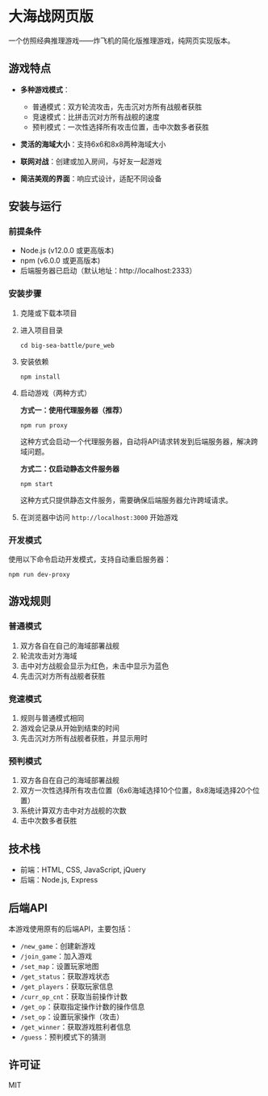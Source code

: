 # 大海战网页版

一个仿照经典推理游戏——炸飞机的简化版推理游戏，纯网页实现版本。

## 游戏特点

- **多种游戏模式**：
  - 普通模式：双方轮流攻击，先击沉对方所有战舰者获胜
  - 竞速模式：比拼击沉对方所有战舰的速度
  - 预判模式：一次性选择所有攻击位置，击中次数多者获胜

- **灵活的海域大小**：支持6x6和8x8两种海域大小

- **联网对战**：创建或加入房间，与好友一起游戏

- **简洁美观的界面**：响应式设计，适配不同设备

## 安装与运行

### 前提条件

- Node.js (v12.0.0 或更高版本)
- npm (v6.0.0 或更高版本)
- 后端服务器已启动（默认地址：http://localhost:2333）

### 安装步骤

1. 克隆或下载本项目

2. 进入项目目录
   ```
   cd big-sea-battle/pure_web
   ```

3. 安装依赖
   ```
   npm install
   ```

4. 启动游戏（两种方式）

   **方式一：使用代理服务器（推荐）**
   ```
   npm run proxy
   ```
   这种方式会启动一个代理服务器，自动将API请求转发到后端服务器，解决跨域问题。

   **方式二：仅启动静态文件服务器**
   ```
   npm start
   ```
   这种方式只提供静态文件服务，需要确保后端服务器允许跨域请求。

5. 在浏览器中访问 `http://localhost:3000` 开始游戏

### 开发模式

使用以下命令启动开发模式，支持自动重启服务器：

```
npm run dev-proxy
```

## 游戏规则

### 普通模式

1. 双方各自在自己的海域部署战舰
2. 轮流攻击对方海域
3. 击中对方战舰会显示为红色，未击中显示为蓝色
4. 先击沉对方所有战舰者获胜

### 竞速模式

1. 规则与普通模式相同
2. 游戏会记录从开始到结束的时间
3. 先击沉对方所有战舰者获胜，并显示用时

### 预判模式

1. 双方各自在自己的海域部署战舰
2. 双方一次性选择所有攻击位置（6x6海域选择10个位置，8x8海域选择20个位置）
3. 系统计算双方击中对方战舰的次数
4. 击中次数多者获胜

## 技术栈

- 前端：HTML, CSS, JavaScript, jQuery
- 后端：Node.js, Express

## 后端API

本游戏使用原有的后端API，主要包括：

- `/new_game`：创建新游戏
- `/join_game`：加入游戏
- `/set_map`：设置玩家地图
- `/get_status`：获取游戏状态
- `/get_players`：获取玩家信息
- `/curr_op_cnt`：获取当前操作计数
- `/get_op`：获取指定操作计数的操作信息
- `/set_op`：设置玩家操作（攻击）
- `/get_winner`：获取游戏胜利者信息
- `/guess`：预判模式下的猜测

## 许可证

MIT